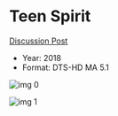 # Teen Spirit

[Discussion Post](https://www.avsforum.com/threads/bass-eq-for-filtered-movies.2995212/post-58322860)

* Year: 2018
* Format: DTS-HD MA 5.1

![img 0](https://i.imgur.com/2uPqr66.jpg)

![img 1](https://i.imgur.com/rTOCG5W.jpg)

